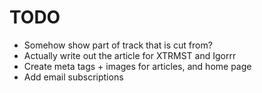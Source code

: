 # TODO

- Somehow show part of track that is cut from?
- Actually write out the article for XTRMST and Igorrr
- Create meta tags + images for articles, and home page
- Add email subscriptions
